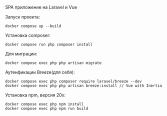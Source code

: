 SPA приложение на Laravel и Vue

Запуск проекта:
````
docker compose up --build
````
Установка composer:
````
docker compose run php composer install
````
Для миграции:
````
docker compose exec php php artisan migrate
````
Аутенфикации Breeze(для себя):
````
docker compose exec php composer require laravel/breeze --dev
docker compose exec php php artisan breeze:install // Vue with Inertia
````
Установка npm, версия 20x:
````
docker compose exec php npm install
docker compose exec php npm run build
````
